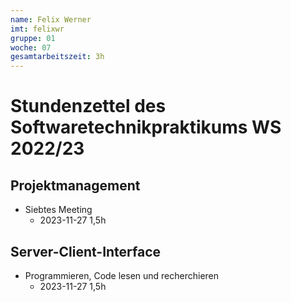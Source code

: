 ```yaml
---
name: Felix Werner
imt: felixwr
gruppe: 01
woche: 07
gesamtarbeitszeit: 3h
---
```



# Stundenzettel des Softwaretechnikpraktikums WS 2022/23

## Projektmanagement
- Siebtes Meeting
    - 2023-11-27 1,5h
## Server-Client-Interface
- Programmieren, Code lesen und recherchieren
    - 2023-11-27 1,5h
